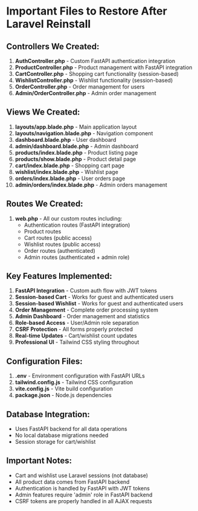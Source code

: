 # Important Files to Restore After Laravel Reinstall

## Controllers We Created:
1. **AuthController.php** - Custom FastAPI authentication integration
2. **ProductController.php** - Product management with FastAPI integration
3. **CartController.php** - Shopping cart functionality (session-based)
4. **WishlistController.php** - Wishlist functionality (session-based)
5. **OrderController.php** - Order management for users
6. **Admin/OrderController.php** - Admin order management

## Views We Created:
1. **layouts/app.blade.php** - Main application layout
2. **layouts/navigation.blade.php** - Navigation component
3. **dashboard.blade.php** - User dashboard
4. **admin/dashboard.blade.php** - Admin dashboard
5. **products/index.blade.php** - Product listing page
6. **products/show.blade.php** - Product detail page
7. **cart/index.blade.php** - Shopping cart page
8. **wishlist/index.blade.php** - Wishlist page
9. **orders/index.blade.php** - User orders page
10. **admin/orders/index.blade.php** - Admin orders management

## Routes We Created:
1. **web.php** - All our custom routes including:
   - Authentication routes (FastAPI integration)
   - Product routes
   - Cart routes (public access)
   - Wishlist routes (public access)
   - Order routes (authenticated)
   - Admin routes (authenticated + admin role)

## Key Features Implemented:
1. **FastAPI Integration** - Custom auth flow with JWT tokens
2. **Session-based Cart** - Works for guest and authenticated users
3. **Session-based Wishlist** - Works for guest and authenticated users
4. **Order Management** - Complete order processing system
5. **Admin Dashboard** - Order management and statistics
6. **Role-based Access** - User/Admin role separation
7. **CSRF Protection** - All forms properly protected
8. **Real-time Updates** - Cart/wishlist count updates
9. **Professional UI** - Tailwind CSS styling throughout

## Configuration Files:
1. **.env** - Environment configuration with FastAPI URLs
2. **tailwind.config.js** - Tailwind CSS configuration
3. **vite.config.js** - Vite build configuration
4. **package.json** - Node.js dependencies

## Database Integration:
- Uses FastAPI backend for all data operations
- No local database migrations needed
- Session storage for cart/wishlist

## Important Notes:
- Cart and wishlist use Laravel sessions (not database)
- All product data comes from FastAPI backend
- Authentication is handled by FastAPI with JWT tokens
- Admin features require 'admin' role in FastAPI backend
- CSRF tokens are properly handled in all AJAX requests

